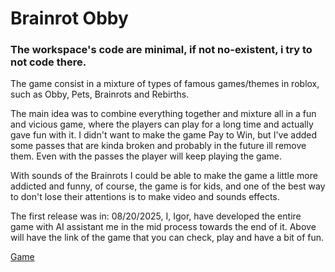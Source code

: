 # Brainrot Obby

### The workspace's code are minimal, if not no-existent, i try to not code there.

The game consist in a mixture of types of famous games/themes in roblox, such as Obby, Pets, Brainrots and Rebirths.

The main idea was to combine everything together and mixture all in a fun and vicious game, where the players can play for a long time and actually gave fun with it. I didn't want to make the game Pay to Win, but I've added some passes that are kinda broken and probably in the future ill remove them. Even with the passes the player will keep playing the game.

With sounds of the Brainrots I could be able to make the game a little more addicted and funny, of course, the game is for kids, and one of the best way to don't lose their attentions is to make video and sounds effects. 

The first release was in: 08/20/2025, I, Igor, have developed the entire game with AI assistant me in the mid process towards the end of it. Above will have the link of the game that you can check, play and have a bit of fun.

[Game](https://www.roblox.com/games/138645146195597/BRAINROT-OBBY)

